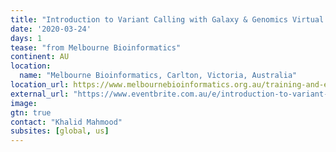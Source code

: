 ```yaml
---
title: "Introduction to Variant Calling with Galaxy & Genomics Virtual Laboratory - CANCELLED"
date: '2020-03-24'
days: 1
tease: "from Melbourne Bioinformatics"
continent: AU
location:
  name: "Melbourne Bioinformatics, Carlton, Victoria, Australia"
location_url: https://www.melbournebioinformatics.org.au/training-and-events/
external_url: "https://www.eventbrite.com.au/e/introduction-to-variant-calling-with-galaxy-genomics-virtual-laboratory-tickets-94099446979"
image: 
gtn: true
contact: "Khalid Mahmood"
subsites: [global, us]
---
```


